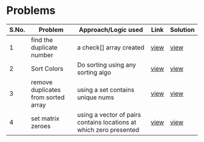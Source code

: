 # Problems

S.No. | Problem | Approach/Logic used | Link | Solution |
------|---------|---------------------|------|----------|
1 | find the duplicate number | a check[] array created | [view](https://leetcode.com/problems/find-the-duplicate-number/) | [view](findDupNum.cpp) 
2 | Sort Colors | Do sorting using any sorting algo | [view](https://leetcode.com/problems/sort-colors/) | [view](SortColors.cpp) 
3 | remove duplicates from sorted array | using a set contains unique nums | [view](https://leetcode.com/problems/remove-duplicates-from-sorted-array/description/) | [view](rmDuplicatesNums.cpp) 
4 | set matrix zeroes | using a vector of pairs contains locations at which zero presented | [view](https://leetcode.com/problems/set-matrix-zeroes/) | [view](set_matrix_zeroes.cpp) 
<!---
1 | Name | logic | [view](url) | [view](name.cpp) 
-->